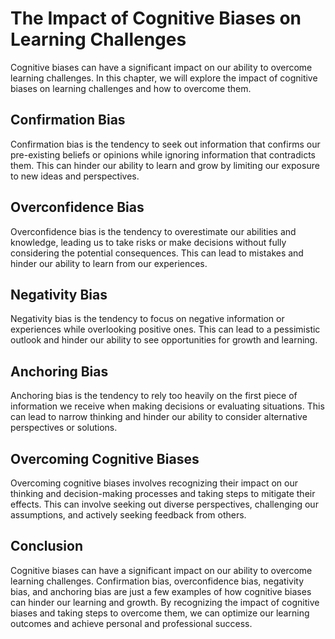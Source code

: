 The Impact of Cognitive Biases on Learning Challenges
==============================================================================================

Cognitive biases can have a significant impact on our ability to overcome learning challenges. In this chapter, we will explore the impact of cognitive biases on learning challenges and how to overcome them.

Confirmation Bias
-----------------

Confirmation bias is the tendency to seek out information that confirms our pre-existing beliefs or opinions while ignoring information that contradicts them. This can hinder our ability to learn and grow by limiting our exposure to new ideas and perspectives.

Overconfidence Bias
-------------------

Overconfidence bias is the tendency to overestimate our abilities and knowledge, leading us to take risks or make decisions without fully considering the potential consequences. This can lead to mistakes and hinder our ability to learn from our experiences.

Negativity Bias
---------------

Negativity bias is the tendency to focus on negative information or experiences while overlooking positive ones. This can lead to a pessimistic outlook and hinder our ability to see opportunities for growth and learning.

Anchoring Bias
--------------

Anchoring bias is the tendency to rely too heavily on the first piece of information we receive when making decisions or evaluating situations. This can lead to narrow thinking and hinder our ability to consider alternative perspectives or solutions.

Overcoming Cognitive Biases
---------------------------

Overcoming cognitive biases involves recognizing their impact on our thinking and decision-making processes and taking steps to mitigate their effects. This can involve seeking out diverse perspectives, challenging our assumptions, and actively seeking feedback from others.

Conclusion
----------

Cognitive biases can have a significant impact on our ability to overcome learning challenges. Confirmation bias, overconfidence bias, negativity bias, and anchoring bias are just a few examples of how cognitive biases can hinder our learning and growth. By recognizing the impact of cognitive biases and taking steps to overcome them, we can optimize our learning outcomes and achieve personal and professional success.
